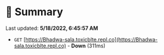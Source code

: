 # 📖 Summary
Last updated: **5/18/2022, 6:45:57 AM**

- `GET` [https://Bhadwa-sala.toxicblte.repl.co](https://Bhadwa-sala.toxicblte.repl.co) - **Down** (311ms)
